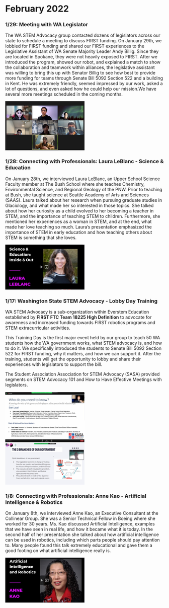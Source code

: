 # February 2022
### 1/29: Meeting with WA Legislator
The WA STEM Advocacy group contacted dozens of legislators across our state to schedule a meeting to discuss FIRST funding. On January 29th, we lobbied for FIRST funding and shared our FIRST experiences to the Legislative Assistant of WA Senate Majority Leader Andy Billig. Since they are located in Spokane, they were not heavily exposed to FIRST. After we introduced the program, showed our robot, and explained a match to show the collaboration and teamwork within alliances, the legislative assistant was willing to bring this up with Senator Billig to see how best to provide more funding for teams through Senate Bill 5092 Section 522 and a building in Kent. He was extremely friendly, seemed impressed by our work, asked a lot of questions, and even asked how he could help our mission.We have several more meetings scheduled in the coming months. 

<img src="images/blog/legi.jpg" alt="Legislative Assistant of WA Senate Majority Leader Andy Billig Meeting" width="50%">

### 1/28: Connecting with Professionals: Laura LeBlanc - Science & Education
On January 28th, we interviewed Laura LeBlanc, an Upper School Science Faculty member at The Bush School where she teaches Chemistry, Environmental Science, and Regional Geology of the PNW. Prior to teaching at Bush, she taught science at Seattle Academy of Arts and Sciences (SAAS). Laura talked about her research when pursuing graduate studies in Glaciology, and what made her so interested in those topics. She talked about how her curiosity as a child evolved to her becoming a teacher in STEM, and the importance of teaching STEM to children. Furthermore, she mentioned her experiences as a woman in STEM, and at the end, what made her love teaching so much. Laura’s presentation emphasized the importance of STEM in early education and how teaching others about STEM is something that she loves.

<img src="images/blog/laura1.jpg" alt="Laura LeBlanc" width="50%">

### 1/17: Washington State STEM Advocacy - Lobby Day Training
WA STEM Advocacy is a sub-organization within Everstem Education established by **FIRST FTC Team 18225 High Definition** to advocate for awareness and increased funding towards FIRST robotics programs and STEM extracurricular activities.

This Training Day is the first major event held by our group to teach 50 WA students how the WA government works, what STEM advocacy is, and how to do it. We specifically introduced the students to Senate Bill 5092 Section 522 for FIRST funding, why it matters, and how we can support it. After the training, students will get the opportunity to lobby and share their experiences with legislators to support the bill.

The Student Association Association for STEM Advocacy (SASA) provided segments on STEM Advocacy 101 and How to Have Effective Meetings with legislators.

<img src="images/blog/AdvoTrain1.jpg" alt="Advocacy Training 1" width="50%">
<img src="images/blog/AdvoTrain2.jpg" alt="Advocacy Training 2" width="50%">

### 1/8: Connecting with Professionals: Anne Kao - Artificial Intelligence & Robotics
On January 8th, we interviewed Anne Kao, an Executive Consultant at the Collinear Group. She was a Senior Technical Fellow in Boeing where she worked for 30 years. Ms. Kao discussed Artificial Intelligence, examples that we have seen in real life, and how it became what it is today. In the second half of her presentation she talked about how artificial intelligence can be used in robotics, including which parts people should pay attention to. Many people found this talk extremely educational and gave them a good footing on what artificial intelligence really is.

<img src="images/blog/anne1.jpg" alt="Anne Kao" width="50%">